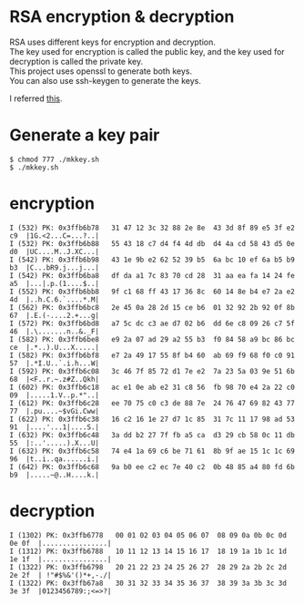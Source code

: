 # RSA encryption & decryption   
RSA uses different keys for encryption and decryption.   
The key used for encryption is called the public key, and the key used for decryption is called the private key.   
This project uses openssl to generate both keys.   
You can also use ssh-keygen to generate the keys.   

I referred [this](https://mbed-tls.readthedocs.io/en/latest/kb/how-to/encrypt-and-decrypt-with-rsa/).   

# Generate a key pair
```
$ chmod 777 ./mkkey.sh
$ ./mkkey.sh
```

# encryption
```
I (532) PK: 0x3ffb6b78   31 47 12 3c 32 88 2e 8e  43 3d 8f 89 e5 3f e2 c9  |1G.<2...C=...?..|
I (532) PK: 0x3ffb6b88   55 43 18 c7 d4 f4 4d db  d4 4a cd 58 43 d5 0e d0  |UC....M..J.XC...|
I (542) PK: 0x3ffb6b98   43 1e 9b e2 62 52 39 b5  6a bc 10 ef 6a b5 b9 b3  |C...bR9.j...j...|
I (542) PK: 0x3ffb6ba8   df da a1 7c 83 70 cd 28  31 aa ea fa 14 24 fe a5  |...|.p.(1....$..|
I (552) PK: 0x3ffb6bb8   9f c1 68 ff 43 17 36 8c  60 14 8e b4 e7 2a e2 4d  |..h.C.6.`....*.M|
I (562) PK: 0x3ffb6bc8   2e 45 0a 28 2d 15 ce b6  01 32 92 2b 92 0f 8b 67  |.E.(-....2.+...g|
I (572) PK: 0x3ffb6bd8   a7 5c dc c3 ae d7 02 b6  dd 6e c8 09 26 c7 5f 46  |.\.......n..&._F|
I (582) PK: 0x3ffb6be8   e9 2a 07 ad 29 a2 55 b3  f0 84 58 a9 bc 86 bc ce  |.*..).U...X.....|
I (582) PK: 0x3ffb6bf8   e7 2a 49 17 55 8f b4 60  ab 69 f9 68 f0 c0 91 57  |.*I.U..`.i.h...W|
I (592) PK: 0x3ffb6c08   3c 46 7f 85 72 d1 7e e2  7a 23 5a 03 9e 51 6b 68  |<F..r.~.z#Z..Qkh|
I (602) PK: 0x3ffb6c18   ac e1 0e ab e2 31 c8 56  fb 98 70 e4 2a 22 c0 09  |.....1.V..p.*"..|
I (612) PK: 0x3ffb6c28   ee 70 75 c0 c3 de 88 7e  24 76 47 69 82 43 77 77  |.pu....~$vGi.Cww|
I (622) PK: 0x3ffb6c38   16 c2 16 1e 27 d7 1c 85  31 7c 11 17 98 ad 53 91  |....'...1|....S.|
I (632) PK: 0x3ffb6c48   3a dd b2 27 7f fb a5 ca  d3 29 cb 58 0c 11 db 55  |:..'.....).X...U|
I (632) PK: 0x3ffb6c58   74 e4 1a 69 c6 be 71 61  8b 9f ae 15 1c 1c 69 96  |t..i..qa......i.|
I (642) PK: 0x3ffb6c68   9a b0 ee c2 ec 7e 40 c2  0b 48 85 a4 80 fd 6b b9  |.....~@..H....k.|
```


# decryption
```
I (1302) PK: 0x3ffb6778   00 01 02 03 04 05 06 07  08 09 0a 0b 0c 0d 0e 0f  |................|
I (1312) PK: 0x3ffb6788   10 11 12 13 14 15 16 17  18 19 1a 1b 1c 1d 1e 1f  |................|
I (1322) PK: 0x3ffb6798   20 21 22 23 24 25 26 27  28 29 2a 2b 2c 2d 2e 2f  | !"#$%&'()*+,-./|
I (1322) PK: 0x3ffb67a8   30 31 32 33 34 35 36 37  38 39 3a 3b 3c 3d 3e 3f  |0123456789:;<=>?|
```
